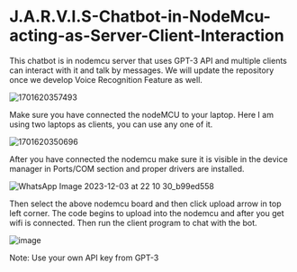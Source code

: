 # J.A.R.V.I.S-Chatbot-in-NodeMcu-acting-as-Server-Client-Interaction
This chatbot is in nodemcu server that uses GPT-3 API and multiple clients can interact with it and talk by messages. We will update the repository once we develop Voice Recognition Feature as well.


![1701620357493](https://github.com/iamprinceforever/J.A.R.V.I.S-Chatbot-in-NodeMcu-acting-as-Server-Client-Interaction/assets/62882008/48948ea2-2b56-4030-bfab-bec5cb1fcd78)


Make sure you have connected the nodeMCU to your laptop. Here I am using two laptops as clients, you can use any one of it.


![1701620350696](https://github.com/iamprinceforever/J.A.R.V.I.S-Chatbot-in-NodeMcu-acting-as-Server-Client-Interaction/assets/62882008/b02c34e0-70da-4a73-b8d3-90d34a25635c)


After you have connected the nodemcu make sure it is visible in the device manager in Ports/COM section and proper drivers are installed.


![WhatsApp Image 2023-12-03 at 22 10 30_b99ed558](https://github.com/iamprinceforever/J.A.R.V.I.S-Chatbot-in-NodeMcu-acting-as-Server-Client-Interaction/assets/62882008/36601f95-0b2c-44fb-9cfa-6ff926edf69d)


Then select the above nodemcu board and then click upload arrow in top left corner.
The code begins to upload into the nodemcu and after you get wifi is connected. Then run the client program to chat with the bot.


![image](https://github.com/iamprinceforever/J.A.R.V.I.S-Chatbot-in-NodeMcu-acting-as-Server-Client-Interaction/assets/62882008/7a4746ec-8ff0-4f08-925d-46597a48a6b3)


Note: Use your own API key from GPT-3
